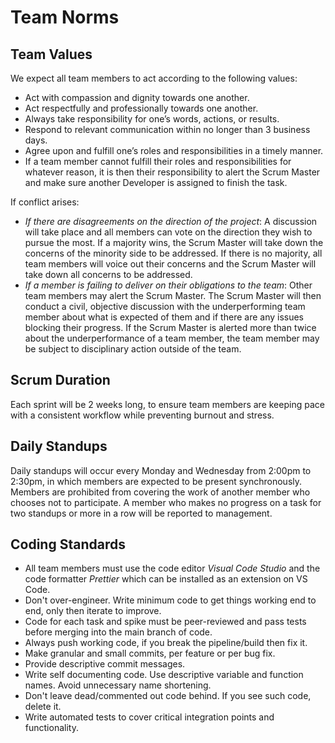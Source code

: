 # Team Norms 

## Team Values 
We expect all team members to act according to the following values: 
- Act with compassion and dignity towards one another. 
- Act respectfully and professionally towards one another. 
- Always take responsibility for one’s words, actions, or results. 
- Respond to relevant communication within no longer than 3 business days. 
- Agree upon and fulfill one’s roles and responsibilities in a timely manner. 
- If a team member cannot fulfill their roles and responsibilities for whatever reason, it is then their responsibility to alert the Scrum Master and make sure another Developer is assigned to finish the task. 

If conflict arises: 
- *If there are disagreements on the direction of the project*: A discussion will take place and all members can vote on the direction they wish to pursue the most. If a majority wins, the Scrum Master will take down the concerns of the minority side to be addressed. If there is no majority, all team members will voice out their concerns and the Scrum Master will take down all concerns to be addressed. 
- *If a member is failing to deliver on their obligations to the team*: Other team members may alert the Scrum Master. The Scrum Master will then conduct a civil, objective discussion with the underperforming team member about what is expected of them and if there are any issues blocking their progress. If the Scrum Master is alerted more than twice about the underperformance of a team member, the team member may be subject to disciplinary action outside of the team. 

## Scrum Duration
Each sprint will be 2 weeks long, to ensure team members are keeping pace with a consistent workflow while preventing burnout and stress. 

## Daily Standups 
Daily standups will occur every Monday and Wednesday from 2:00pm to 2:30pm, in which members are expected to be present synchronously. Members are prohibited from covering the work of another member who chooses not to participate. A member who makes no progress on a task for two standups or more in a row will be reported to management. 

## Coding Standards 
- All team members must use the code editor *Visual Code Studio* and the code formatter *Prettier* which can be installed as an extension on VS Code.  
- Don't over-engineer. Write minimum code to get things working end to end, only then iterate to improve. 
- Code for each task and spike must be peer-reviewed and pass tests before merging into the main branch of code.
- Always push working code, if you break the pipeline/build then fix it.
- Make granular and small commits, per feature or per bug fix.
- Provide descriptive commit messages.
- Write self documenting code. Use descriptive variable and function names. Avoid unnecessary name shortening.
- Don't leave dead/commented out code behind. If you see such code, delete it.
- Write automated tests to cover critical integration points and functionality.
